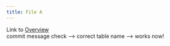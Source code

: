 ```yaml
---
title: File A
---
```

Link to [Overview](../overview)  
commit message check --> correct table name --> works now!
